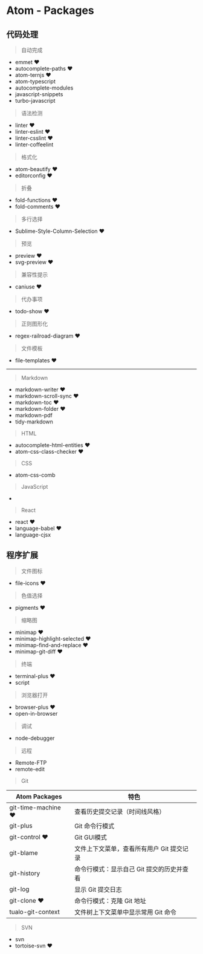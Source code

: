 # Atom - Packages

## 代码处理

> 自动完成

* emmet ♥
* autocomplete-paths ♥
* atom-ternjs ♥
* atom-typescript
* autocomplete-modules
* javascript-snippets
* turbo-javascript

> 语法检测

* linter ♥
* linter-eslint ♥
* linter-csslint ♥
* linter-coffeelint

> 格式化

* atom-beautify ♥
* editorconfig ♥

> 折叠

* fold-functions ♥
* fold-comments ♥

> 多行选择

* Sublime-Style-Column-Selection ♥

> 预览

* preview ♥
* svg-preview ♥

> 兼容性提示

* caniuse ♥

> 代办事项

* todo-show ♥

> 正则图形化

* regex-railroad-diagram ♥

> 文件模板

* file-templates ♥

---

> Markdown

* markdown-writer ♥
* markdown-scroll-sync ♥
* markdown-toc ♥
* markdown-folder ♥
* markdown-pdf
* tidy-markdown

> HTML

* autocomplete-html-entities ♥
* atom-css-class-checker ♥

> CSS

* atom-css-comb

> JavaScript

*

> React

* react ♥
* language-babel ♥
* language-cjsx

## 程序扩展

> 文件图标

* file-icons ♥

> 色值选择

* pigments ♥

> 缩略图

* minimap ♥
* minimap-highlight-selected ♥
* minimap-find-and-replace ♥
* minimap-git-diff ♥

> 终端

* terminal-plus ♥
* script

> 浏览器打开

* browser-plus ♥
* open-in-browser

> 调试

* node-debugger

> 远程

* Remote-FTP
* remote-edit

> Git

Atom Packages | 特色
---|---
git-time-machine ♥ | 查看历史提交记录（时间线风格）
git-plus | Git 命令行模式
git-control ♥ | Git GUI模式
git-blame | 文件上下文菜单，查看所有用户 Git 提交记录
git-history | 命令行模式：显示自己 Git 提交的历史并查看
git-log | 显示 Git 提交日志
git-clone ♥ | 命令行模式：克隆 Git 地址
tualo-git-context | 文件树上下文菜单中显示常用 Git 命令

> SVN

* svn
* tortoise-svn ♥
